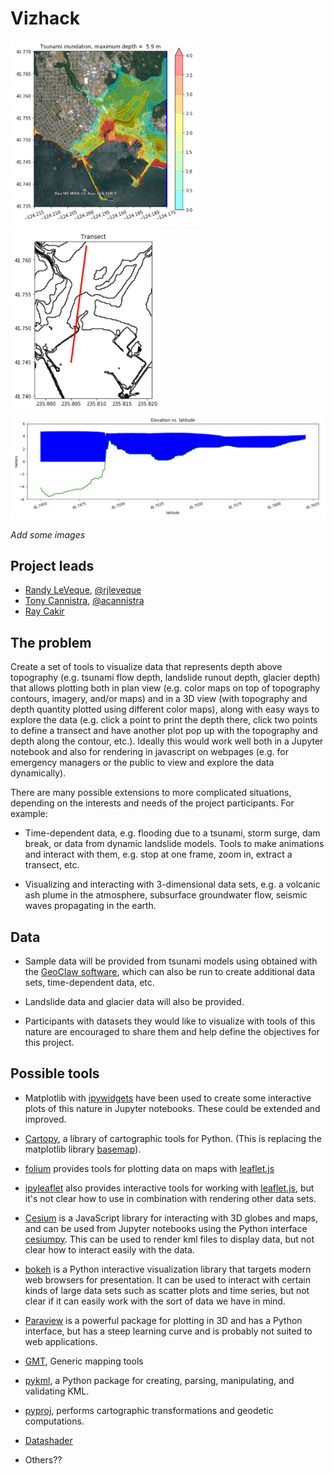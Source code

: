 # Vizhack

<img src="./img/CC1.png" width=300>
<img src="./img/CC2.png" width=240>

<img src="./img/CC3.png" width=540>

*Add some images*

## Project leads

- [Randy LeVeque](http://faculty.washington.edu/rjl/), [@rjleveque](https://github.com/rjleveque)
- [Tony Cannistra](http://escience.washington.edu/people/tony-cannistra/), [@acannistra](https://github.com/acannistra)
- [Ray Cakir](http://file.dnr.wa.gov/publications/ger_bio_recep_cakir.pdf)

## The problem

Create a set of tools to visualize data that represents depth above topography (e.g. tsunami flow depth, landslide runout depth, glacier depth) that allows plotting both in plan view (e.g. color maps on top of topography contours, imagery, and/or maps) and in a 3D view (with topography and depth quantity plotted using different color maps), along with easy ways to explore the data (e.g. click a point to print the depth there, click two points to define a transect and have another plot pop up with the topography and depth along the contour, etc.).  Ideally this would work well both in a Jupyter notebook and also for rendering in javascript on webpages (e.g. for emergency managers or the public to view and explore the data dynamically).

There are many possible extensions to more complicated situations, depending on the interests and needs of the project participants. For example:

- Time-dependent data, e.g. flooding due to a tsunami, storm surge, dam break, or data from dynamic landslide models. Tools to make animations and interact with them, e.g. stop at one frame, zoom in, extract a transect, etc.

- Visualizing and interacting with 3-dimensional data sets, e.g. a volcanic ash plume in the atmosphere, subsurface groundwater flow, seismic waves propagating in the earth.

## Data

- Sample data will be provided from tsunami models using obtained with the [GeoClaw software](http://www.geoclaw.org), which can also be run to create additional data sets, time-dependent data, etc.

- Landslide data and glacier data will also be provided.

- Participants with datasets they would like to visualize with tools of this nature are encouraged to share them and help define the objectives for this project.

## Possible tools

- Matplotlib with [ipywidgets](https://github.com/jupyter-widgets/ipywidgets) have been used to create some interactive plots of this nature in Jupyter notebooks.  These could be extended and improved.

- [Cartopy](http://scitools.org.uk/cartopy/), a library of cartographic tools for Python. (This is replacing the matplotlib library [basemap](https://matplotlib.org/basemap/)).

- [folium](https://github.com/python-visualization/folium) provides tools for plotting data on maps with [leaflet.js](http://leafletjs.com/)

- [ipyleaflet](https://github.com/ellisonbg/ipyleaflet) also provides interactive tools for working with [leaflet.js](http://leafletjs.com/), but it's not clear how to use in combination with rendering other data sets.

- [Cesium](https://cesiumjs.org/) is a JavaScript library for interacting with 3D globes and maps, and can be used from Jupyter notebooks using the Python interface [cesiumpy](https://pypi.python.org/pypi/cesiumpy). This can be used to render kml files to display data, but not clear how to interact easily with the data.

- [bokeh](http://bokehplots.com/pages/about-bokeh.html) is a Python interactive visualization library that targets modern web browsers for presentation. It can be used to interact with certain kinds of large data sets such as scatter plots and time series, but not clear if it can easily work with the sort of data we have in mind.

- [Paraview](https://www.paraview.org/) is a powerful package for plotting in 3D and has a Python interface, but has a steep learning curve and is probably not suited to web applications.

- [GMT](http://gmt.soest.hawaii.edu/), Generic mapping tools

- [pykml](https://pythonhosted.org/pykml/), a Python package for creating, parsing, manipulating, and validating KML.

- [pyproj](https://pypi.python.org/pypi/pyproj), performs cartographic transformations and geodetic computations.

- [Datashader](https://datashader.readthedocs.io/en/latest/)

- Others??
